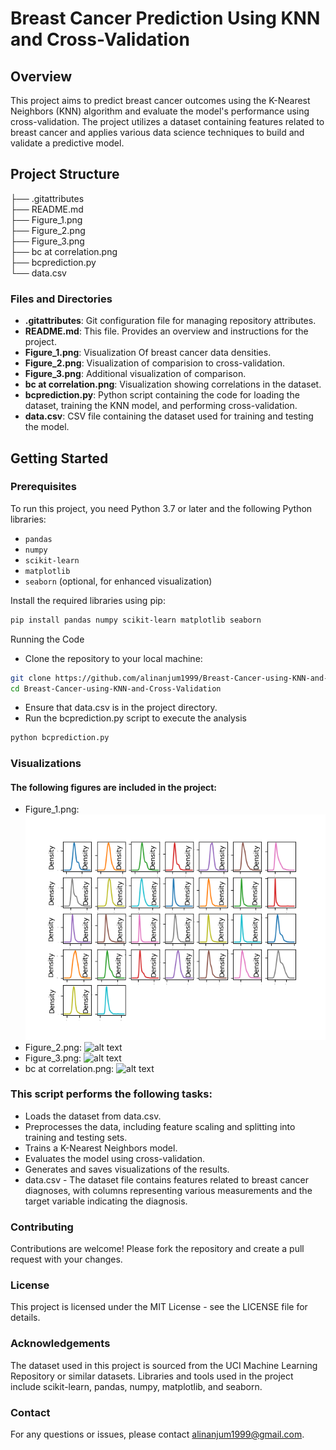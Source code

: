 # Breast Cancer Prediction Using KNN and Cross-Validation

## Overview
This project aims to predict breast cancer outcomes using the K-Nearest Neighbors (KNN) algorithm and evaluate the model's performance using cross-validation. The project utilizes a dataset containing features related to breast cancer and applies various data science techniques to build and validate a predictive model.

## Project Structure

├── .gitattributes <br/>
├── README.md <br/>
├── Figure_1.png <br/>
├── Figure_2.png <br/>
├── Figure_3.png <br/>
├── bc at correlation.png <br/>
├── bcprediction.py <br/>
└── data.csv <br/>


### Files and Directories

- **.gitattributes**: Git configuration file for managing repository attributes.
- **README.md**: This file. Provides an overview and instructions for the project.
- **Figure_1.png**: Visualization Of breast cancer data densities.
- **Figure_2.png**: Visualization of comparision to cross-validation.
- **Figure_3.png**: Additional visualization of comparison.
- **bc at correlation.png**: Visualization showing correlations in the dataset.
- **bcprediction.py**: Python script containing the code for loading the dataset, training the KNN model, and performing cross-validation.
- **data.csv**: CSV file containing the dataset used for training and testing the model.

## Getting Started

### Prerequisites
To run this project, you need Python 3.7 or later and the following Python libraries:
- `pandas`
- `numpy`
- `scikit-learn`
- `matplotlib`
- `seaborn` (optional, for enhanced visualization)

Install the required libraries using pip:
```bash
pip install pandas numpy scikit-learn matplotlib seaborn
```
Running the Code
* Clone the repository to your local machine:
```bash
git clone https://github.com/alinanjum1999/Breast-Cancer-using-KNN-and-Cross-Validation.git
cd Breast-Cancer-using-KNN-and-Cross-Validation
```
* Ensure that data.csv is in the project directory.
* Run the bcprediction.py script to execute the analysis

```bash
python bcprediction.py
```
### Visualizations
#### The following figures are included in the project:

* Figure_1.png:
  ![alt text](Figure_1.png)
* Figure_2.png:
  ![alt text](http://url/to/img.png)
* Figure_3.png:
  ![alt text](http://url/to/img.png)
* bc at correlation.png:
  ![alt text](http://url/to/img.png)

### This script performs the following tasks:

* Loads the dataset from data.csv.
* Preprocesses the data, including feature scaling and splitting into training and testing sets.
* Trains a K-Nearest Neighbors model.
* Evaluates the model using cross-validation.
* Generates and saves visualizations of the results.
* data.csv - The dataset file contains features related to breast cancer diagnoses, with columns representing various measurements and the target variable indicating the diagnosis.

### Contributing
Contributions are welcome! Please fork the repository and create a pull request with your changes.

### License
This project is licensed under the MIT License - see the LICENSE file for details.

### Acknowledgements
The dataset used in this project is sourced from the UCI Machine Learning Repository or similar datasets.
Libraries and tools used in the project include scikit-learn, pandas, numpy, matplotlib, and seaborn.
### Contact
For any questions or issues, please contact alinanjum1999@gmail.com.


